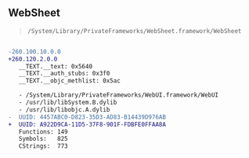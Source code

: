 ## WebSheet

> `/System/Library/PrivateFrameworks/WebSheet.framework/WebSheet`

```diff

-260.100.10.0.0
+260.120.2.0.0
   __TEXT.__text: 0x5640
   __TEXT.__auth_stubs: 0x3f0
   __TEXT.__objc_methlist: 0x5ac

   - /System/Library/PrivateFrameworks/WebUI.framework/WebUI
   - /usr/lib/libSystem.B.dylib
   - /usr/lib/libobjc.A.dylib
-  UUID: 4457ABC0-D823-35D3-AD83-B14439D976AB
+  UUID: A922D9CA-11D5-37F8-901F-FDBFE0FFAA8A
   Functions: 149
   Symbols:   825
   CStrings:  773

```
